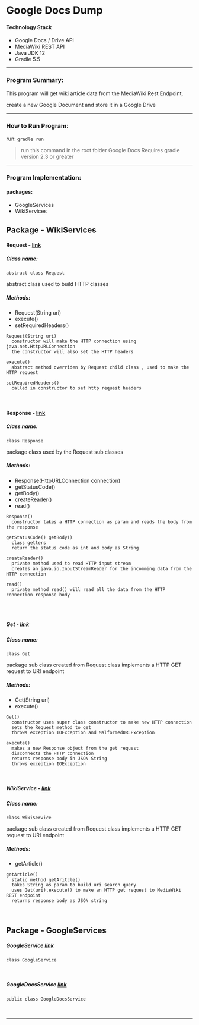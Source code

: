 # Google Docs Dump

#### Technology Stack

* Google Docs / Drive API 
* MediaWiki REST API
* Java JDK 12
* Gradle 5.5

<hr>

### Program Summary:

This program will get wiki article data from the MediaWiki Rest Endpoint, 

create a new Google Document and store it in a Google Drive


<hr>

### How to Run Program:

run: `gradle run` 
> run this command in the root folder
> Google Docs Requires gradle version 2.3 or greater

<hr>


### Program Implementation:

#### packages:
* GoogleServices
* WikiServices

## Package - WikiServices

#### Request  - [link](#)

##### Class name: 
`abstract class Request`

abstract class used to build HTTP classes  

##### Methods:
* Request(String uri)
* execute()
* setRequiredHeaders()

````
Request(String uri)
  constructor will make the HTTP connection using java.net.HttpURLConnection
  the constructor will also set the HTTP headers
  
execute()
  abstract method overriden by Request child class , used to make the HTTP request
  
setRequiredHeaders() 
  called in constructor to set http request headers

````
<br>


#### Response - [link](#)

##### Class name: 
`class Response`

package class used by the Request sub classes

##### Methods:
* Response(HttpURLConnection connection)
* getStatusCode()
* getBody()
* createReader()
* read()

````
Response()
  constructor takes a HTTP connection as param and reads the body from the response
  
getStatusCode() getBody()
  class getters
  return the status code as int and body as String

createReader()
  private method used to read HTTP input stream
  creates an java.io.InputStreamReader for the incomming data from the HTTP connection 
  
read()
  private method read() will read all the data from the HTTP connection response body
  
````
<br>


##### Get - [link](#)

##### Class name: 
`class Get`

package sub class created from Request class 
implements a HTTP GET request to URI endpoint

##### Methods:
* Get(String uri)
* execute()

````
Get()
  constructor uses super class constructor to make new HTTP connection
  sets the Request method to get
  throws exception IOException and MalformedURLException
  
execute()
  makes a new Response object from the get request
  disconnects the HTTP connection
  returns response body in JSON String
  throws exception IOException
````
<br>

##### WikiService - [link](#)

##### Class name: 
`class WikiService`

package sub class created from Request class 
implements a HTTP GET request to URI endpoint

##### Methods:
* getArticle()

````
getArticle()
  static method getAritcle()
  takes String as param to build uri search query
  uses Get(uri).execute() to make an HTTP get request to MediaWiki REST endpoint
  returns response body as JSON string
````
<br>

## Package - GoogleServices

##### GoogleService [link](#)
`class GoogleService`

<br>

##### GoogleDocsService [link](#)
`public class GoogleDocsService`

<br>

<hr>

